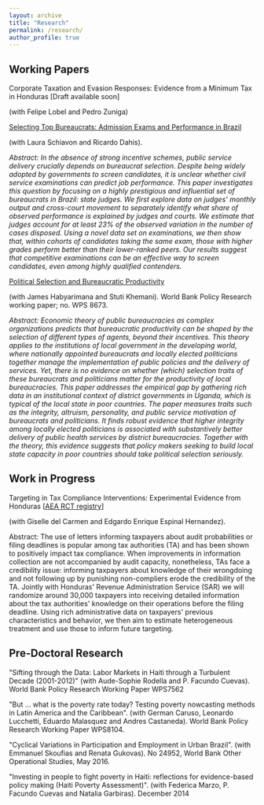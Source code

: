 ```yaml
---
layout: archive
title: "Research"
permalink: /research/
author_profile: true
---
```


## Working Papers

Corporate Taxation and Evasion Responses: Evidence from a Minimum Tax in Honduras  [Draft available soon]

(with Felipe Lobel and Pedro Zuniga)

[Selecting Top Bureaucrats: Admission Exams and Performance in Brazil](https://github.com/thiagoscot/website/blob/master/SelectionAtTheTop_DahisSchiavonScot_SIOE2020.pdf) 

(with Laura Schiavon and Ricardo Dahis). 

*Abstract: In the absence of strong incentive schemes, public service delivery crucially depends on bureaucrat selection. Despite being widely adopted by governments to screen candidates, it is unclear whether civil service examinations can predict job performance. This paper investigates this question by focusing on a highly prestigious and influential set of bureaucrats in Brazil: state judges. We first explore data on judges' monthly output and cross-court movement to separately identify what share of observed performance is explained by judges and courts. We estimate that judges account for at least 23% of the observed variation in the number of cases disposed. Using a novel data set on examinations, we then show that, within cohorts of candidates taking the same exam, those with higher grades perform better than their lower-ranked peers. Our results suggest that competitive examinations can be an effective way to screen candidates, even among highly qualified contenders.*

[Political Selection and Bureaucratic Productivity](http://documents1.worldbank.org/curated/en/573111544644789517/pdf/WPS8673.pdf) 

(with James Habyarimana and Stuti Khemani). World Bank Policy Research working paper; no. WPS 8673.

*Abstract: Economic theory of public bureaucracies as complex organizations predicts that bureaucratic productivity can be shaped by the selection of different types of agents, beyond their incentives. This theory applies to the institutions of local government in the developing world, where nationally appointed bureaucrats and locally elected politicians together manage the implementation of public policies and the delivery of services. Yet, there is no evidence on whether (which) selection traits of these bureaucrats and politicians matter for the productivity of local bureaucracies. This paper addresses the empirical gap by gathering rich data in an institutional context of district governments in Uganda, which is typical of the local state in poor countries. The paper measures traits such as the integrity, altruism, personality, and public service motivation of bureaucrats and politicians. It finds robust evidence that higher integrity among locally elected politicians is associated with substantively better delivery of public health services by district bureaucracies. Together with the theory, this evidence suggests that policy makers seeking to build local state capacity in poor countries should take political selection seriously.*

## Work in Progress
Targeting in Tax Compliance Interventions: Experimental Evidence from Honduras \[[AEA RCT registry](https://www.socialscienceregistry.org/trials/5285)\]

(with Giselle del Carmen and Edgardo Enrique Espinal Hernandez). 

Abstract: The use of letters informing taxpayers about audit probabilities or filing deadlines is popular among tax authorities (TA) and has been shown to positively impact tax compliance. When improvements in information collection are not accompanied by audit capacity, nonetheless, TAs face a credibility issue: informing taxpayers about knowledge of their wrongdoing and not following up by punishing non-compliers erode the credibility of the TA. Jointly with Honduras' Revenue Administration Service (SAR) we will randomize around 30,000 taxpayers into receiving detailed information about the tax authorities' knowledge on their operations before the filing deadline. Using rich administrative data on taxpayers' previous characteristics and behavior, we then aim to estimate heterogeneous treatment and use those to inform future targeting.

## Pre-Doctoral Research

"Sifting through the Data: Labor Markets in Haiti through a Turbulent Decade (2001-2012)" (with Aude-Sophie Rodella and P. Facundo Cuevas). World Bank Policy Research Working Paper WPS7562

"But … what is the poverty rate today? Testing poverty nowcasting methods in Latin America and the Caribbean". (with German Caruso, Leonardo Lucchetti, Eduardo Malasquez and Andres Castaneda). World Bank Policy Research Working Paper WPS8104.

"Cyclical Variations in Participation and Employment in Urban Brazil". (with Emmanuel Skoufias and Renata Gukovas). No 24952, World Bank Other Operational Studies, May 2016.

"Investing in people to fight poverty in Haiti: reflections for evidence-based policy making (Haiti Poverty Assessment)". (with Federica Marzo, P. Facundo Cuevas and Natalia Garbiras). December 2014
